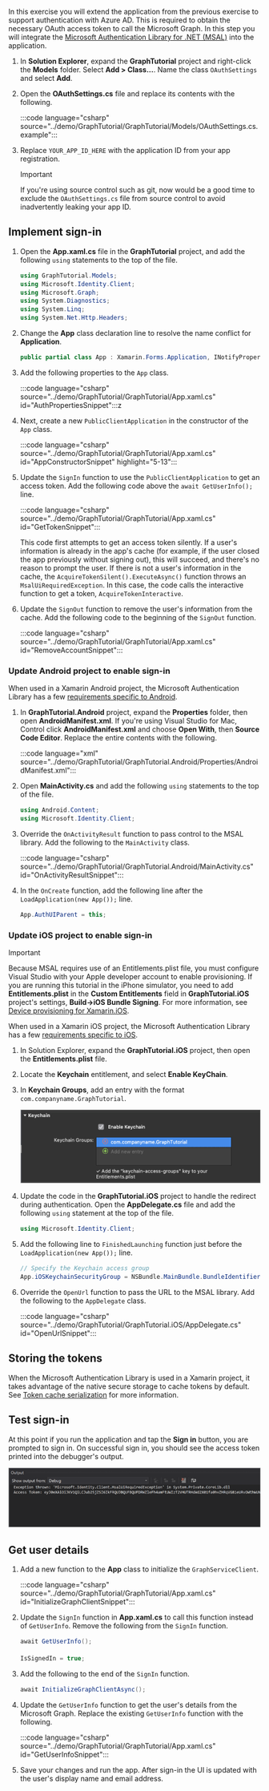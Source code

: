<!-- markdownlint-disable MD002 MD041 -->

In this exercise you will extend the application from the previous exercise to support authentication with Azure AD. This is required to obtain the necessary OAuth access token to call the Microsoft Graph. In this step you will integrate the [Microsoft Authentication Library for .NET (MSAL)](https://github.com/AzureAD/microsoft-authentication-library-for-dotnet) into the application.

1. In **Solution Explorer**, expand the **GraphTutorial** project and right-click the **Models** folder. Select **Add > Class...**. Name the class `OAuthSettings` and select **Add**.

1. Open the **OAuthSettings.cs** file and replace its contents with the following.

    :::code language="csharp" source="../demo/GraphTutorial/GraphTutorial/Models/OAuthSettings.cs.example":::

1. Replace `YOUR_APP_ID_HERE` with the application ID from your app registration.

    > [!IMPORTANT]
    > If you're using source control such as git, now would be a good time to exclude the `OAuthSettings.cs` file from source control to avoid inadvertently leaking your app ID.

## Implement sign-in

1. Open the **App.xaml.cs** file in the **GraphTutorial** project, and add the following `using` statements to the top of the file.

    ```csharp
    using GraphTutorial.Models;
    using Microsoft.Identity.Client;
    using Microsoft.Graph;
    using System.Diagnostics;
    using System.Linq;
    using System.Net.Http.Headers;
    ```

1. Change the **App** class declaration line to resolve the name conflict for **Application**.

    ```csharp
    public partial class App : Xamarin.Forms.Application, INotifyPropertyChanged
    ```

1. Add the following properties to the `App` class.

    :::code language="csharp" source="../demo/GraphTutorial/GraphTutorial/App.xaml.cs" id="AuthPropertiesSnippet":::z

1. Next, create a new `PublicClientApplication` in the constructor of the `App` class.

    :::code language="csharp" source="../demo/GraphTutorial/GraphTutorial/App.xaml.cs" id="AppConstructorSnippet" highlight="5-13":::

1. Update the `SignIn` function to use the `PublicClientApplication` to get an access token. Add the following code above the `await GetUserInfo();` line.

    :::code language="csharp" source="../demo/GraphTutorial/GraphTutorial/App.xaml.cs" id="GetTokenSnippet":::

    This code first attempts to get an access token silently. If a user's information is already in the app's cache (for example, if the user closed the app previously without signing out), this will succeed, and there's no reason to prompt the user. If there is not a user's information in the cache, the `AcquireTokenSilent().ExecuteAsync()` function throws an `MsalUiRequiredException`. In this case, the code calls the interactive function to get a token, `AcquireTokenInteractive`.

1. Update the `SignOut` function to remove the user's information from the cache. Add the following code to the beginning of the `SignOut` function.

    :::code language="csharp" source="../demo/GraphTutorial/GraphTutorial/App.xaml.cs" id="RemoveAccountSnippet":::

### Update Android project to enable sign-in

When used in a Xamarin Android project, the Microsoft Authentication Library has a few [requirements specific to Android](https://github.com/AzureAD/microsoft-authentication-library-for-dotnet/wiki/Xamarin-Android-specifics).

1. In **GraphTutorial.Android** project, expand the **Properties** folder, then open **AndroidManifest.xml**. If you're using Visual Studio for Mac, Control click **AndroidManifest.xml** and choose **Open With**, then **Source Code Editor**. Replace the entire contents with the following.

    :::code language="xml" source="../demo/GraphTutorial/GraphTutorial.Android/Properties/AndroidManifest.xml":::

1. Open **MainActivity.cs** and add the following `using` statements to the top of the file.

    ```csharp
    using Android.Content;
    using Microsoft.Identity.Client;
    ```

1. Override the `OnActivityResult` function to pass control to the MSAL library. Add the following to the `MainActivity` class.

    :::code language="csharp" source="../demo/GraphTutorial/GraphTutorial.Android/MainActivity.cs" id="OnActivityResultSnippet":::

1. In the `OnCreate` function, add the following line after the `LoadApplication(new App());` line.

    ```csharp
    App.AuthUIParent = this;
    ```

### Update iOS project to enable sign-in

> [!IMPORTANT]
> Because MSAL requires use of an Entitlements.plist file, you must configure Visual Studio with your Apple developer account to enable provisioning. If you are running this tutorial in the iPhone simulator, you need to add **Entitlements.plist** in the **Custom Entitlements** field in **GraphTutorial.iOS** project's settings, **Build->iOS Bundle Signing**. For more information, see [Device provisioning for Xamarin.iOS](/xamarin/ios/get-started/installation/device-provisioning).

When used in a Xamarin iOS project, the Microsoft Authentication Library has a few [requirements specific to iOS](https://github.com/AzureAD/microsoft-authentication-library-for-dotnet/wiki/Xamarin-iOS-specifics).

1. In Solution Explorer, expand the **GraphTutorial.iOS** project, then open the **Entitlements.plist** file.

1. Locate the **Keychain** entitlement, and select **Enable KeyChain**.

1. In **Keychain Groups**, add an entry with the format `com.companyname.GraphTutorial`.

    ![A screenshot of the Keychain entitlement configuration](./images/enable-keychain-access.png)

1. Update the code in the **GraphTutorial.iOS** project to handle the redirect during authentication. Open the **AppDelegate.cs** file and add the following `using` statement at the top of the file.

    ```csharp
    using Microsoft.Identity.Client;
    ```

1. Add the following line to `FinishedLaunching` function just before the `LoadApplication(new App());` line.

    ```csharp
    // Specify the Keychain access group
    App.iOSKeychainSecurityGroup = NSBundle.MainBundle.BundleIdentifier;
    ```

1. Override the `OpenUrl` function to pass the URL to the MSAL library. Add the following to the `AppDelegate` class.

    :::code language="csharp" source="../demo/GraphTutorial/GraphTutorial.iOS/AppDelegate.cs" id="OpenUrlSnippet":::

## Storing the tokens

When the Microsoft Authentication Library is used in a Xamarin project, it takes advantage of the native secure storage to cache tokens by default. See [Token cache serialization](https://github.com/AzureAD/microsoft-authentication-library-for-dotnet/wiki/token-cache-serialization) for more information.

## Test sign-in

At this point if you run the application and tap the **Sign in** button, you are prompted to sign in. On successful sign in, you should see the access token printed into the debugger's output.

![A screenshot of the Output window in Visual Studio](./images/debugger-access-token.png)

## Get user details

1. Add a new function to the **App** class to initialize the `GraphServiceClient`.

    :::code language="csharp" source="../demo/GraphTutorial/GraphTutorial/App.xaml.cs" id="InitializeGraphClientSnippet":::

1. Update the `SignIn` function in **App.xaml.cs** to call this function instead of `GetUserInfo`. Remove the following from the `SignIn` function.

    ```csharp
    await GetUserInfo();

    IsSignedIn = true;
    ```

1. Add the following to the end of the `SignIn` function.

    ```csharp
    await InitializeGraphClientAsync();
    ```

1. Update the `GetUserInfo` function to get the user's details from the Microsoft Graph. Replace the existing `GetUserInfo` function with the following.

    :::code language="csharp" source="../demo/GraphTutorial/GraphTutorial/App.xaml.cs" id="GetUserInfoSnippet":::

1. Save your changes and run the app. After sign-in the UI is updated with the user's display name and email address.
